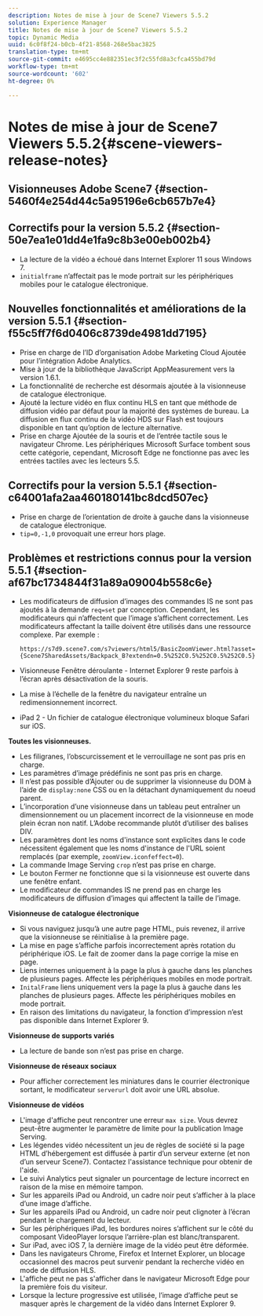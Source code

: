 ```yaml
---
description: Notes de mise à jour de Scene7 Viewers 5.5.2
solution: Experience Manager
title: Notes de mise à jour de Scene7 Viewers 5.5.2
topic: Dynamic Media
uuid: 6c0f8f24-b0cb-4f21-8568-268e5bac3825
translation-type: tm+mt
source-git-commit: e4695cc4e882351ec3f2c55fd8a3cfca455bd79d
workflow-type: tm+mt
source-wordcount: '602'
ht-degree: 0%

---
```



# Notes de mise à jour de Scene7 Viewers 5.5.2{#scene-viewers-release-notes}

## Visionneuses Adobe Scene7 {#section-5460f4e254d44c5a95196e6cb657b7e4}

## Correctifs pour la version 5.5.2 {#section-50e7ea1e01dd4e1fa9c8b3e00eb002b4}

* La lecture de la vidéo a échoué dans Internet Explorer 11 sous Windows 7.
* `initialframe` n’affectait pas le mode portrait sur les périphériques mobiles pour le catalogue électronique.

## Nouvelles fonctionnalités et améliorations de la version 5.5.1 {#section-f55c5ff7f6d0406c8739de4981dd7195}

* Prise en charge de l’ID d’organisation Adobe Marketing Cloud Ajoutée pour l’intégration Adobe Analytics.
* Mise à jour de la bibliothèque JavaScript AppMeasurement vers la version 1.6.1.
* La fonctionnalité de recherche est désormais ajoutée à la visionneuse de catalogue électronique.
* Ajouté la lecture vidéo en flux continu HLS en tant que méthode de diffusion vidéo par défaut pour la majorité des systèmes de bureau. La diffusion en flux continu de la vidéo HDS sur Flash est toujours disponible en tant qu’option de lecture alternative.
* Prise en charge Ajoutée de la souris et de l’entrée tactile sous le navigateur Chrome. Les périphériques Microsoft Surface tombent sous cette catégorie, cependant, Microsoft Edge ne fonctionne pas avec les entrées tactiles avec les lecteurs 5.5.

## Correctifs pour la version 5.5.1 {#section-c64001afa2aa460180141bc8dcd507ec}

* Prise en charge de l’orientation de droite à gauche dans la visionneuse de catalogue électronique.
* `tip=0,-1,0` provoquait une erreur hors plage.

## Problèmes et restrictions connus pour la version 5.5.1 {#section-af67bc1734844f31a89a09004b558c6e}

* Les modificateurs de diffusion d’images des commandes IS ne sont pas ajoutés à la demande `req=set` par conception. Cependant, les modificateurs qui n’affectent que l’image s’affichent correctement. Les modificateurs affectant la taille doivent être utilisés dans une ressource complexe. Par exemple :

   `https://s7d9.scene7.com/s7viewers/html5/BasicZoomViewer.html?asset= {Scene7SharedAssets/Backpack_B?extendn=0.5%252C0.5%252C0.5%252C0.5}`

* Visionneuse Fenêtre déroulante - Internet Explorer 9 reste parfois à l’écran après désactivation de la souris.
* La mise à l’échelle de la fenêtre du navigateur entraîne un redimensionnement incorrect.
* iPad 2 - Un fichier de catalogue électronique volumineux bloque Safari sur iOS.

**Toutes les visionneuses.**

* Les filigranes, l’obscurcissement et le verrouillage ne sont pas pris en charge.
* Les paramètres d’image prédéfinis ne sont pas pris en charge.
* Il n’est pas possible d’Ajouter ou de supprimer la visionneuse du DOM à l’aide de `display:none` CSS ou en la détachant dynamiquement du noeud parent.
* L’incorporation d’une visionneuse dans un tableau peut entraîner un dimensionnement ou un placement incorrect de la visionneuse en mode plein écran non natif. L’Adobe recommande plutôt d’utiliser des balises DIV.
* Les paramètres dont les noms d&#39;instance sont explicites dans le code nécessitent également que les noms d&#39;instance de l&#39;URL soient remplacés (par exemple, `zoomView.iconfeffect=0`).
* La commande Image Serving `crop` n’est pas prise en charge.
* Le bouton Fermer ne fonctionne que si la visionneuse est ouverte dans une fenêtre enfant.
* Le modificateur de commandes IS ne prend pas en charge les modificateurs de diffusion d’images qui affectent la taille de l’image.

**Visionneuse de catalogue électronique**

* Si vous naviguez jusqu’à une autre page HTML, puis revenez, il arrive que la visionneuse se réinitialise à la première page.
* La mise en page s’affiche parfois incorrectement après rotation du périphérique iOS. Le fait de zoomer dans la page corrige la mise en page.
* Liens internes uniquement à la page la plus à gauche dans les planches de plusieurs pages. Affecte les périphériques mobiles en mode portrait.
* `InitalFrame` liens uniquement vers la page la plus à gauche dans les planches de plusieurs pages. Affecte les périphériques mobiles en mode portrait.
* En raison des limitations du navigateur, la fonction d’impression n’est pas disponible dans Internet Explorer 9.

**Visionneuse de supports variés**

* La lecture de bande son n’est pas prise en charge.

**Visionneuse de réseaux sociaux**

* Pour afficher correctement les miniatures dans le courrier électronique sortant, le modificateur `serverurl` doit avoir une URL absolue.

**Visionneuse de vidéos**

* L&#39;image d&#39;affiche peut rencontrer une erreur `max size`. Vous devrez peut-être augmenter le paramètre de limite pour la publication Image Serving.
* Les légendes vidéo nécessitent un jeu de règles de société si la page HTML d’hébergement est diffusée à partir d’un serveur externe (et non d’un serveur Scene7). Contactez l&#39;assistance technique pour obtenir de l&#39;aide.
* Le suivi Analytics peut signaler un pourcentage de lecture incorrect en raison de la mise en mémoire tampon.
* Sur les appareils iPad ou Android, un cadre noir peut s’afficher à la place d’une image d’affiche.
* Sur les appareils iPad ou Android, un cadre noir peut clignoter à l’écran pendant le chargement du lecteur.
* Sur les périphériques iPad, les bordures noires s’affichent sur le côté du composant VideoPlayer lorsque l’arrière-plan est blanc/transparent.
* Sur iPad, avec iOS 7, la dernière image de la vidéo peut être déformée.
* Dans les navigateurs Chrome, Firefox et Internet Explorer, un blocage occasionnel des macros peut survenir pendant la recherche vidéo en mode de diffusion HLS.
* L&#39;affiche peut ne pas s&#39;afficher dans le navigateur Microsoft Edge pour la première fois du visiteur.
* Lorsque la lecture progressive est utilisée, l’image d’affiche peut se masquer après le chargement de la vidéo dans Internet Explorer 9.


